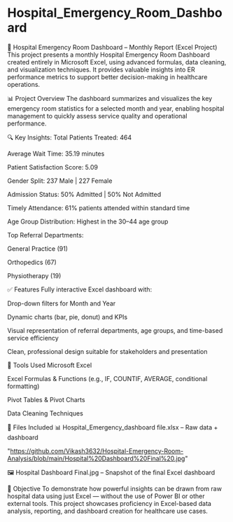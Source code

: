 # Hospital_Emergency_Room_Dashboard
🏥 Hospital Emergency Room Dashboard – Monthly Report (Excel Project)
This project presents a monthly Hospital Emergency Room Dashboard created entirely in Microsoft Excel, using advanced formulas, data cleaning, and visualization techniques. It provides valuable insights into ER performance metrics to support better decision-making in healthcare operations.

📊 Project Overview
The dashboard summarizes and visualizes the key emergency room statistics for a selected month and year, enabling hospital management to quickly assess service quality and operational performance.

🔍 Key Insights:
Total Patients Treated: 464

Average Wait Time: 35.19 minutes

Patient Satisfaction Score: 5.09

Gender Split: 237 Male | 227 Female

Admission Status: 50% Admitted | 50% Not Admitted

Timely Attendance: 61% patients attended within standard time

Age Group Distribution: Highest in the 30–44 age group

Top Referral Departments:

General Practice (91)

Orthopedics (67)

Physiotherapy (19)

✅ Features
Fully interactive Excel dashboard with:

Drop-down filters for Month and Year

Dynamic charts (bar, pie, donut) and KPIs

Visual representation of referral departments, age groups, and time-based service efficiency

Clean, professional design suitable for stakeholders and presentation

🧰 Tools Used
Microsoft Excel

Excel Formulas & Functions (e.g., IF, COUNTIF, AVERAGE, conditional formatting)

Pivot Tables & Pivot Charts

Data Cleaning Techniques

📁 Files Included
📊 Hospital_Emergency_dashboard file.xlsx – Raw data + dashboard

"https://github.com/Vikash3632/Hospital-Emergency-Room-Analysis/blob/main/Hospital%20Dashboard%20Final%20.jpg"

🖼️ Hospital Dashboard Final.jpg – Snapshot of the final Excel dashboard

🎯 Objective
To demonstrate how powerful insights can be drawn from raw hospital data using just Excel — without the use of Power BI or other external tools. This project showcases proficiency in Excel-based data analysis, reporting, and dashboard creation for healthcare use cases.
<br>
